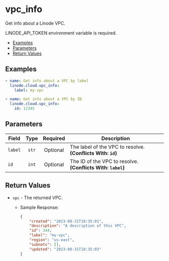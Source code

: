 # vpc_info

Get info about a Linode VPC.

LINODE_API_TOKEN environment variable is required.

- [Examples](#examples)
- [Parameters](#parameters)
- [Return Values](#return-values)

## Examples

```yaml
- name: Get info about a VPC by label
  linode.cloud.vpc_info:
    label: my-vpc
```

```yaml
- name: Get info about a VPC by ID
  linode.cloud.vpc_info:
    id: 12345
```


## Parameters

| Field     | Type | Required | Description                                                                  |
|-----------|------|----------|------------------------------------------------------------------------------|
| `label` | <center>`str`</center> | <center>Optional</center> | The label of the VPC to resolve.  **(Conflicts With: `id`)** |
| `id` | <center>`int`</center> | <center>Optional</center> | The ID of the VPC to resolve.  **(Conflicts With: `label`)** |

## Return Values

- `vpc` - The returned VPC.

    - Sample Response:
        ```json
        {
            "created": "2023-08-31T18:35:01",
            "description": "A description of this VPC",
            "id": 344,
            "label": "my-vpc",
            "region": "us-east",
            "subnets": [],
            "updated": "2023-08-31T18:35:03"
        }
        ```



